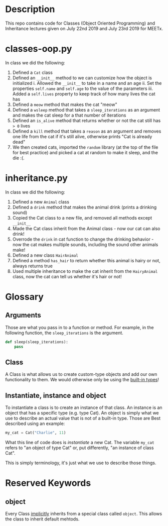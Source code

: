 # Description

This repo contains code for Classes (Object Oriented Programming) and Inheritance lectures given on July 22nd 2019 and July 23rd 2019 for MEETx.


# classes-oop.py
In class we did the following:
1. Defined a `Cat` class
2. Defined an `__init__` method to we can customize how the object is initialized
    i.   Allowed the `__init__` to take in a name and an age
    ii.  Set the properties `self.name` and `self.age` to the value of the parameters
    iii. Added a `self.lives` property to keep track of how many lives the cat has
4. Defined a `meow` method that makes the cat "meow"
5. Defined a `wsleep` method that takes a `sleep_iterations` as an argument and makes the cat sleep for a that number of iterations
6. Defined an `is_alive` method that returns whether or not the cat still has `> 0` lives
7. Defined a `kill` method that takes a `reason` as an argument and removes one life from the cat if it's still alive, otherwise prints "Cat is already dead"
8. We then created cats, imported the `random` library (at the top of the file for best practice) and picked a cat at random to make it sleep, and the die :(.

# inheritance.py
In class we did the following:
1. Defined a new `Animal` class
2. Defined a `drink` method that makes the animal drink (prints a drinking sound)
3. Copied the Cat class to a new file, and removed all methods except `__init__`
4. Made the Cat class inherit from the Animal class - now our cat can also drink!
6. Overrode the `drink` in cat function to change the drinking behavior - now the cat makes multiple sounds, including the sound other animals make!
7. Defined a new class `HairAnimal`
8. Defined a method `has_hair` to return whether this animal is hairy or not, always returns true
9. Used multiple inheritance to make the cat inherit from the `HairyAnimal` class, now the cat can tell us whether it's hair or not!

# Glossary
## Arguments
Those are what you pass in to a function or method. For example, in the following function, the `sleep_iterations` is the argument.
```python
def sleep(sleep_iterations):
    pass
```
## Class
A Class is what allows us to create custom-type objects and add our own functionality to them. We would otherwise only be using the [built-in types](https://docs.python.org/3/library/stdtypes.html "Python3.7.4 Built-in Types")!

## Instantiate, instance and object
To instantiate a class is to create an instance of that class.
An instance is an object that has a specific type (e.g. type Cat).
An object is simply what we use to describe an actual value that is not of a built-in type.
Those are Best described using an example:
```python
my_cat = Cat("Charlie", 11)
```
What this line of code does is *instantiate* a new Cat.
The variable `my_cat` refers to "an object of type Cat" or, put differently, "an instance of class Cat".

This is simply terminology, it's just what we use to describe those things.

# Reserved Keywords
## object
Every Class [implicitly](https://www.google.com/search?q=define%3A+implicitly&oq=define%3A+implicitly&aqs=chrome..69i57j69i58.3153j0j7&sourceid=chrome&ie=UTF-8) inherits from a special class called `object`. This allows the class to inherit default mehtods.
